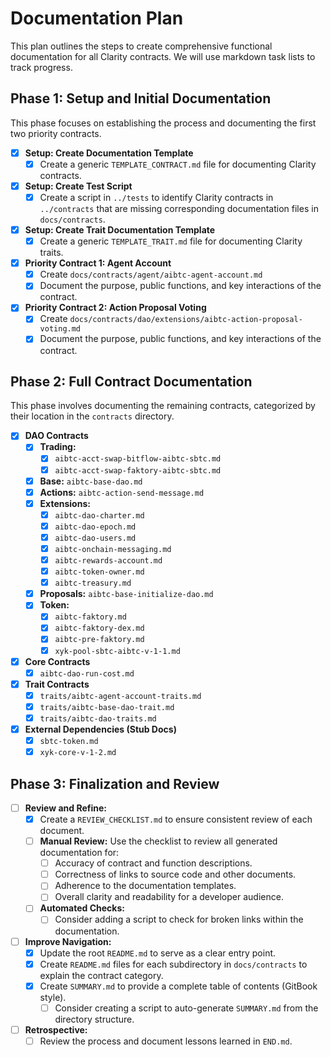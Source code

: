 # Documentation Plan

This plan outlines the steps to create comprehensive functional documentation for all Clarity contracts. We will use markdown task lists to track progress.

## Phase 1: Setup and Initial Documentation

This phase focuses on establishing the process and documenting the first two priority contracts.

- [x] **Setup: Create Documentation Template**
  - [x] Create a generic `TEMPLATE_CONTRACT.md` file for documenting Clarity contracts.
- [x] **Setup: Create Test Script**
  - [x] Create a script in `../tests` to identify Clarity contracts in `../contracts` that are missing corresponding documentation files in `docs/contracts`.
- [x] **Setup: Create Trait Documentation Template**
  - [x] Create a generic `TEMPLATE_TRAIT.md` file for documenting Clarity traits.
- [x] **Priority Contract 1: Agent Account**
  - [x] Create `docs/contracts/agent/aibtc-agent-account.md`
  - [x] Document the purpose, public functions, and key interactions of the contract.
- [x] **Priority Contract 2: Action Proposal Voting**
  - [x] Create `docs/contracts/dao/extensions/aibtc-action-proposal-voting.md`
  - [x] Document the purpose, public functions, and key interactions of the contract.

## Phase 2: Full Contract Documentation

This phase involves documenting the remaining contracts, categorized by their location in the `contracts` directory.

- [x] **DAO Contracts**
  - [x] **Trading:**
    - [x] `aibtc-acct-swap-bitflow-aibtc-sbtc.md`
    - [x] `aibtc-acct-swap-faktory-aibtc-sbtc.md`
  - [x] **Base:** `aibtc-base-dao.md`
  - [x] **Actions:** `aibtc-action-send-message.md`
  - [x] **Extensions:**
    - [x] `aibtc-dao-charter.md`
    - [x] `aibtc-dao-epoch.md`
    - [x] `aibtc-dao-users.md`
    - [x] `aibtc-onchain-messaging.md`
    - [x] `aibtc-rewards-account.md`
    - [x] `aibtc-token-owner.md`
    - [x] `aibtc-treasury.md`
  - [x] **Proposals:** `aibtc-base-initialize-dao.md`
  - [x] **Token:**
    - [x] `aibtc-faktory.md`
    - [x] `aibtc-faktory-dex.md`
    - [x] `aibtc-pre-faktory.md`
    - [x] `xyk-pool-sbtc-aibtc-v-1-1.md`
- [x] **Core Contracts**
  - [x] `aibtc-dao-run-cost.md`
- [x] **Trait Contracts**
  - [x] `traits/aibtc-agent-account-traits.md`
  - [x] `traits/aibtc-base-dao-trait.md`
  - [x] `traits/aibtc-dao-traits.md`
- [x] **External Dependencies (Stub Docs)**
  - [x] `sbtc-token.md`
  - [x] `xyk-core-v-1-2.md`

## Phase 3: Finalization and Review

- [ ] **Review and Refine:**
  - [x] Create a `REVIEW_CHECKLIST.md` to ensure consistent review of each document.
  - [ ] **Manual Review:** Use the checklist to review all generated documentation for:
    - [ ] Accuracy of contract and function descriptions.
    - [ ] Correctness of links to source code and other documents.
    - [ ] Adherence to the documentation templates.
    - [ ] Overall clarity and readability for a developer audience.
  - [ ] **Automated Checks:**
    - [ ] Consider adding a script to check for broken links within the documentation.
- [ ] **Improve Navigation:**
  - [x] Update the root `README.md` to serve as a clear entry point.
  - [x] Create `README.md` files for each subdirectory in `docs/contracts` to explain the contract category.
  - [x] Create `SUMMARY.md` to provide a complete table of contents (GitBook style).
    - [ ] Consider creating a script to auto-generate `SUMMARY.md` from the directory structure.
- [ ] **Retrospective:**
  - [ ] Review the process and document lessons learned in `END.md`.
